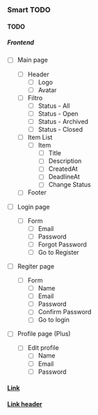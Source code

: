### Smart TODO

#### TODO

##### Frontend

- [ ] Main page

  - [ ] Header
    - [ ] Logo
    - [ ] Avatar
  - [ ] Filtro
    - [ ] Status - All
    - [ ] Status - Open
    - [ ] Status - Archived
    - [ ] Status - Closed
  - [ ] Item List
    - [ ] Item
      - [ ] Title
      - [ ] Description
      - [ ] CreatedAt
      - [ ] DeadlineAt
      - [ ] Change Status
  - [ ] Footer

- [ ] Login page

  - [ ] Form
    - [ ] Email
    - [ ] Password
    - [ ] Forgot Password
    - [ ] Go to Register

- [ ] Regiter page

  - [ ] Form
    - [ ] Name
    - [ ] Email
    - [ ] Password
    - [ ] Confirm Password
    - [ ] Go to login

- [ ] Profile page (Plus)
  - [ ] Edit profile
    - [ ] Name
    - [ ] Email
    - [ ] Password

#### [Link](https://dribbble.com/shots/22373497-Create-a-task-Interaction)

#### [Link header](https://dribbble.com/shots/18404881-Fashion-Website)
